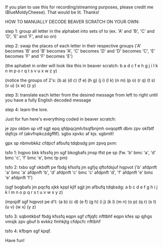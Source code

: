 If you plan to use this for recording/streaming purposes, please credit me (BlueMoldyCheese). That would be lit. Thanks!



HOW TO MANUALLY DECODE BEAVER SCRATCH ON YOUR OWN:

step 1: group all letter in the alphabet into sets of to (ex. 'A' and 'B', 'C' and 'D', 'E' and 'F', and so on)

step 2: swap the places of each letter in their respective groups ('A' becomes 'B' and 'B' becomes 'A', 'C' becomes 'D' and 'D' becomes 'C', 'E' becomes 'F' and 'F' becomes 'E')

(the aphabet in order will look like this in beaver scratch: b a d c f e h g j i l k n m p o r q t s v u x w z y)

(notice the groups of 2's: (b a) (d c) (f e) (h g) (j i) (l k) (n m) (p o) (r q) (t s) (v u) (x w) (z y)

step 3: translate each letter from the desired message from left to right until you have a fully English decoded message

step 4: learn the lore.



Just for fun here's everything coded in beaver scratch:



je zpv okbm sp vtf sgjt epq qfdpqcjmh/tsqfbnjmh ovqoptft dbm zpv okfbtf dqfcjs nf (akvfnpkczdgfftf). sgbs xpvkc af kjs. sgbmlt!

gpx sp nbmvbkkz cfdpcf afbufq tdqbsdg pm zpvq pxm:

tsfo 1: hqpvo bkk kfssfq jm sgf bkogbafs jmsp tfst pe sp (fw. 'b' bmc 'a', 'd' bmc 'c', 'f' bmc 'e', bmc tp pm)

tsfo 2: txbo sgf okbdft pe fbdg kfssfq jm sgfjq qftofdsjuf hqpvot ('b' afdpnft 'a' bmc 'a' afdpnft 'b', 'd' afdpnft 'c' bmc 'c' afdpnft 'd', 'f' afdpnft 'e' bmc 'e' afdpnft 'f')

(sgf bogbafs jm pqcfq xjkk kppl kjlf sgjt jm afbufq tdqbsdg: a b c d e f g h i j k l m n o p q r s t u v w x y z)

(mpsjdf sgf hqpvot pe d't: (a b) (c d) (e f) (g h) (i j) (k l) (m n) (o p) (q r) (s t) (u v) (w x) (y z)

tsfo 3: sqbmtkbsf fbdg kfssfq eqpn sgf cftjqfc nfttbhf eqpn kfes sp qjhgs vmsjk zpv gbuf b evkkz fmhkjtg cfdpcfc nfttbhf

tsfo 4: kfbqm sgf kpqf.



Have fun!
